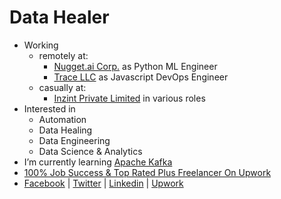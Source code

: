 # Data Healer
- Working
    - remotely at:
      - [Nugget.ai Corp.](https://nugget.ai) as Python ML Engineer
      - [Trace LLC](https://tracevt.com) as Javascript DevOps Engineer
    - casually at:
      - [Inzint Private Limited](https://inzint.com) in various roles
- Interested in
  - Automation
  - Data Healing
  - Data Engineering
  - Data Science & Analytics
- I’m currently learning [Apache Kafka](https://kafka.apache.org)
- [100% Job Success & Top Rated Plus Freelancer On Upwork](https://www.upwork.com/fl/vikaskumarthakur)
- [Facebook](https://www.facebook.com/inzint) | [Twitter](https://twitter.com/inzint) | [Linkedin](https://www.linkedin.com/company/inzint) | [Upwork](http://upwork.com/ag/inzint)
